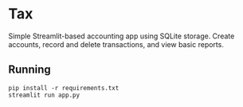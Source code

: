 # Tax

Simple Streamlit-based accounting app using SQLite storage. Create accounts, record and delete transactions, and view basic reports.

## Running

```
pip install -r requirements.txt
streamlit run app.py
```
